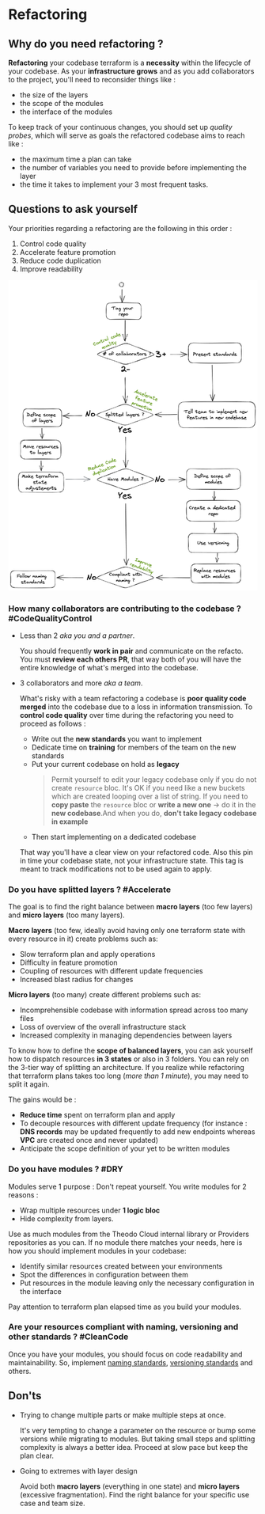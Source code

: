 # Refactoring

## Why do you need refactoring ?

**Refactoring** your codebase terraform is a **necessity** within the lifecycle of your codebase.
As your **infrastructure grows** and as you add collaborators to the project, you'll need to reconsider things like :

- the size of the layers
- the scope of the modules
- the interface of the modules

To keep track of your continuous changes, you should set up _quality probes_, which will serve as goals the refactored codebase aims to reach like :

- the maximum time a plan can take
- the number of variables you need to provide before implementing the layer
- the time it takes to implement your 3 most frequent tasks.

## Questions to ask yourself

Your priorities regarding a refactoring are the following in this order :

1. Control code quality
2. Accelerate feature promotion
3. Reduce code duplication
4. Improve readability

![refacto_decision_tree](assets/img/refacto_decision_tree.png)

### How many collaborators are contributing to the codebase ? #CodeQualityControl

- Less than 2 _aka you and a partner_.

  You should frequently **work in pair** and communicate on the refacto. You must **review each others PR**, that way both of you will have the entire knowledge of what's merged into the codebase.

- 3 collaborators and more _aka a team_.

  What's risky with a team refactoring a codebase is **poor quality code merged** into the codebase due to a loss in information transmission. To **control code quality** over time during the refactoring you need to proceed as follows :

  - Write out the **new standards** you want to implement
  - Dedicate time on **training** for members of the team on the new standards
  - Put your current codebase on hold as **legacy**
    > Permit yourself to edit your legacy codebase only if you do not create `resource` bloc.
    > It's OK if you need like a new buckets which are created looping over a list of string.
    > If you need to **copy paste** the `resource` bloc or **write a new one** -> do it in the **new codebase**.And when you do, **don't take legacy codebase in example**
  - Then start implementing on a dedicated codebase

  That way you'll have a clear view on your refactored code. Also this pin in time your codebase state, not your infrastructure state. This tag is meant to track modifications not to be used again to apply.

### Do you have splitted layers ? #Accelerate

The goal is to find the right balance between **macro layers** (too few layers) and **micro layers** (too many layers).

**Macro layers** (too few, ideally avoid having only one terraform state with every resource in it) create problems such as:

- Slow terraform plan and apply operations
- Difficulty in feature promotion
- Coupling of resources with different update frequencies
- Increased blast radius for changes

**Micro layers** (too many) create different problems such as:

- Incomprehensible codebase with information spread across too many files
- Loss of overview of the overall infrastructure stack
- Increased complexity in managing dependencies between layers

To know how to define the **scope of balanced layers**, you can ask yourself how to dispatch resources **in 3 states** or also in 3 folders. You can rely on the 3-tier way of splitting an architecture. If you realize while refactoring that terraform plans takes too long (_more than 1 minute_), you may need to split it again.

The gains would be :

- **Reduce time** spent on terraform plan and apply
- To decouple resources with different update frequency (for instance : **DNS records** may be updated frequently to add new endpoints whereas **VPC** are created once and never updated)
- Anticipate the scope definition of your yet to be written modules

### Do you have modules ? #DRY

Modules serve 1 purpose : Don't repeat yourself. You write modules for 2 reasons :

- Wrap multiple resources under **1 logic bloc**
- Hide complexity from layers.

Use as much modules from the Theodo Cloud internal library or Providers repositories as you can. If no module there matches your needs, here is how you should implement modules in your codebase:

- Identify similar resources created between your environments
- Spot the differences in configuration between them
- Put resources in the module leaving only the necessary configuration in the interface

Pay attention to terraform plan elapsed time as you build your modules.

### Are your resources compliant with naming, versioning and other standards ? #CleanCode

Once you have your modules, you should focus on code readability and maintainability. So, implement [naming standards](./terraform_naming.md), [versioning standards](./terraform_versioning.md) and others.

## Don'ts

- Trying to change multiple parts or make multiple steps at once.

  It's very tempting to change a parameter on the resource or bump some versions while migrating to modules. But taking small steps and splitting complexity is always a better idea. Proceed at slow pace but keep the plan clear.

- Going to extremes with layer design

  Avoid both **macro layers** (everything in one state) and **micro layers** (excessive fragmentation). Find the right balance for your specific use case and team size.
